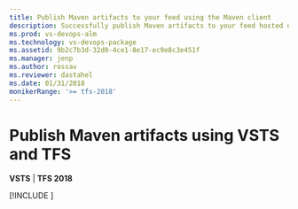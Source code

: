 ```yaml
---
title: Publish Maven artifacts to your feed using the Maven client
description: Successfully publish Maven artifacts to your feed hosted on VSTS or Team Foundation Server
ms.prod: vs-devops-alm
ms.technology: vs-devops-package
ms.assetid: 9b2c7b3d-32d0-4ce1-8e17-ec9e8c3e451f
ms.manager: jenp
ms.author: rossav
ms.reviewer: dastahel
ms.date: 01/31/2018
monikerRange: '>= tfs-2018'
---
```


 

# Publish Maven artifacts using VSTS and TFS

**VSTS** | **TFS 2018**

[!INCLUDE [](../_shared/maven/publish.md)]
